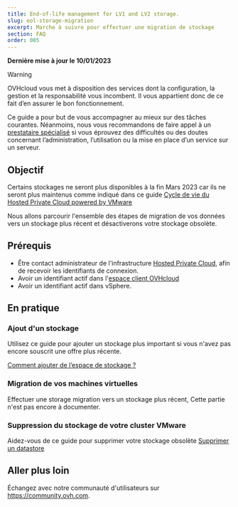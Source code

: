 ```yaml
---
title: End-of-life management for LV1 and LV2 storage.
slug: eol-storage-migration
excerpt: Marche à suivre pour effectuer une migration de stockage
section: FAQ
order: 005
---
```


**Dernière mise à jour le 10/01/2023**

> [!warning]
> OVHcloud vous met à disposition des services dont la configuration, la gestion et la responsabilité vous incombent. Il vous appartient donc de ce fait d’en assurer le bon fonctionnement.
>
> Ce guide a pour but de vous accompagner au mieux sur des tâches courantes. Néanmoins, nous vous recommandons de faire appel à un [prestataire spécialisé](https://partner.ovhcloud.com/fr/) si vous éprouvez des difficultés ou des doutes concernant l’administration, l’utilisation ou la mise en place d’un service sur un serveur.
>

## Objectif

Certains stockages ne seront plus disponibles à la fin Mars 2023 car ils ne seront plus maintenus comme indiqué dans ce guide [Cycle de vie du Hosted Private Cloud powered by VMware](https://docs.ovh.com/fr/private-cloud/lifecycle-policy/#datastores-stockage)

Nous allons parcourir l'ensemble des étapes de migration de vos données vers un stockage plus récent et désactiverons votre stockage obsolète.

## Prérequis

- Être contact administrateur de l'infrastructure [Hosted Private Cloud](https://www.ovhcloud.com/fr/enterprise/products/hosted-private-cloud/), afin de recevoir les identifiants de connexion.
- Avoir un identifiant actif dans l'[espace client OVHcloud](https://www.ovh.com/auth/?action=gotomanager&from=https://www.ovh.com/fr/&ovhSubsidiary=fr)
- Avoir un identifiant actif dans vSphere.

## En pratique

### Ajout d'un stockage

Utilisez ce guide pour ajouter un stockage plus important si vous n'avez pas encore souscrit une offre plus récente.

[Comment ajouter de l’espace de stockage ?](https://docs.ovh.com/fr/private-cloud/additional-storage/)

### Migration de vos machines virtuelles

Effectuer une storage migration vers un stockage plus récent, Cette partie n'est pas encore à documenter.

### Suppression du stockage de votre cluster VMware

Aidez-vous de ce guide pour supprimer votre stockage obsolète [Supprimer un datastore](https://docs.ovh.com/fr/private-cloud/suppression-data-store/)

## Aller plus loin

Échangez avec notre communauté d'utilisateurs sur <https://community.ovh.com>.
